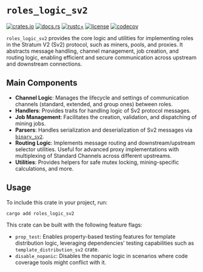 # `roles_logic_sv2`

[![crates.io](https://img.shields.io/crates/v/roles_logic_sv2.svg)](https://crates.io/crates/roles_logic_sv2)
[![docs.rs](https://docs.rs/roles_logic_sv2/badge.svg)](https://docs.rs/roles_logic_sv2)
[![rustc+](https://img.shields.io/badge/rustc-1.75.0%2B-lightgrey.svg)](https://blog.rust-lang.org/2023/12/28/Rust-1.75.0.html)
[![license](https://img.shields.io/badge/license-MIT%2FApache--2.0-blue.svg)](https://github.com/stratum-mining/stratum/blob/main/LICENSE.md)
[![codecov](https://codecov.io/gh/stratum-mining/stratum/branch/main/graph/badge.svg?flag=roles_logic_sv2-coverage)](https://codecov.io/gh/stratum-mining/stratum)

`roles_logic_sv2` provides the core logic and utilities for implementing roles in the Stratum V2 (Sv2) protocol, such as miners, pools, and proxies. It abstracts message handling, channel management, job creation, and routing logic, enabling efficient and secure communication across upstream and downstream connections.

## Main Components

- **Channel Logic**: Manages the lifecycle and settings of communication channels (standard, extended, and group ones) between roles.
- **Handlers**: Provides traits for handling logic of Sv2 protocol messages.
- **Job Management**: Facilitates the creation, validation, and dispatching of mining jobs.
- **Parsers**: Handles serialization and deserialization of Sv2 messages via [`binary_sv2`](https://docs.rs/binary_sv2/latest/binary_sv2/index.html).
- **Routing Logic**: Implements message routing and downstream/upstream selector utilities. Useful for advanced proxy implementations with multiplexing of Standard Channels across different upstreams.
- **Utilities**: Provides helpers for safe mutex locking, mining-specific calculations, and more.

## Usage

To include this crate in your project, run:

```bash
cargo add roles_logic_sv2
```

This crate can be built with the following feature flags:

- `prop_test`: Enables property-based testing features for template distribution logic, leveraging dependencies' testing capabilities such as `template_distribution_sv2` crate.
- `disable_nopanic`: Disables the nopanic logic in scenarios where code coverage tools might conflict with it.